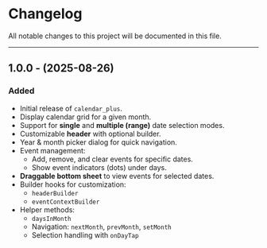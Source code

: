 # Changelog

All notable changes to this project will be documented in this file.

---

## 1.0.0 - (2025-08-26)

### Added

- Initial release of `calendar_plus`.
- Display calendar grid for a given month.
- Support for **single** and **multiple (range)** date selection modes.
- Customizable **header** with optional builder.
- Year & month picker dialog for quick navigation.
- Event management:
  - Add, remove, and clear events for specific dates.
  - Show event indicators (dots) under days.
- **Draggable bottom sheet** to view events for selected dates.
- Builder hooks for customization:
  - `headerBuilder`
  - `eventContextBuilder`
- Helper methods:
  - `daysInMonth`
  - Navigation: `nextMonth`, `prevMonth`, `setMonth`
  - Selection handling with `onDayTap`
